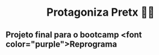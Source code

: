 # <p align="center"><b> Protagoniza Pretx </b> ✊🏿 <p>
  
## Projeto final para o bootcamp <font color=\"purple\">Reprograma</font>
